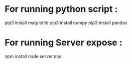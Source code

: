 # For running python script :

pip3 install matplotlib
pip3 install numpy
pip3 install pandas

# For running Server expose :

npm install
node server.mjs